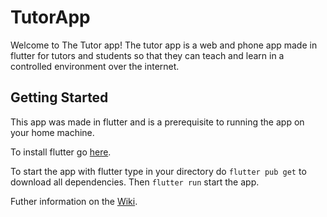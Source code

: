 # TutorApp

Welcome to The Tutor app!
The tutor app is a web and phone app made in flutter for tutors and students so that they can teach and learn in a controlled environment over the internet.

## Getting Started

This app was made in flutter and is a prerequisite to running the app on your home machine.

To install flutter go [here](https://docs.flutter.dev/get-started/install).

To start the app with flutter type in your directory do
`` flutter pub get ``
to download all dependencies. Then
`` flutter run `` 
start the app.

Futher information on the [Wiki](https://github.com/tutor-app1/tutordemo/wiki).
